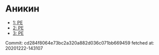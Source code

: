 # Аникин
- [1: PE](1.md)
- [2: PE](2.md)
- [3: PE](3.md)

Commit: cd284f8064e73bc2a320a882d036c071bb669459
 fetched at: 20201222-143107
